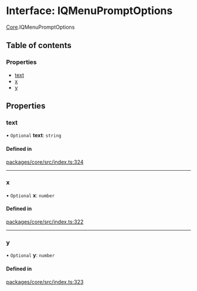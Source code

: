 # Interface: IQMenuPromptOptions

[Core](../modules/Core.md).IQMenuPromptOptions

## Table of contents

### Properties

- [text](Core.IQMenuPromptOptions.md#text)
- [x](Core.IQMenuPromptOptions.md#x)
- [y](Core.IQMenuPromptOptions.md#y)

## Properties

### text

• `Optional` **text**: `string`

#### Defined in

[packages/core/src/index.ts:324](https://github.com/iniquitybbs/iniquity/blob/ec15de2/packages/core/src/index.ts#L324)

___

### x

• `Optional` **x**: `number`

#### Defined in

[packages/core/src/index.ts:322](https://github.com/iniquitybbs/iniquity/blob/ec15de2/packages/core/src/index.ts#L322)

___

### y

• `Optional` **y**: `number`

#### Defined in

[packages/core/src/index.ts:323](https://github.com/iniquitybbs/iniquity/blob/ec15de2/packages/core/src/index.ts#L323)

